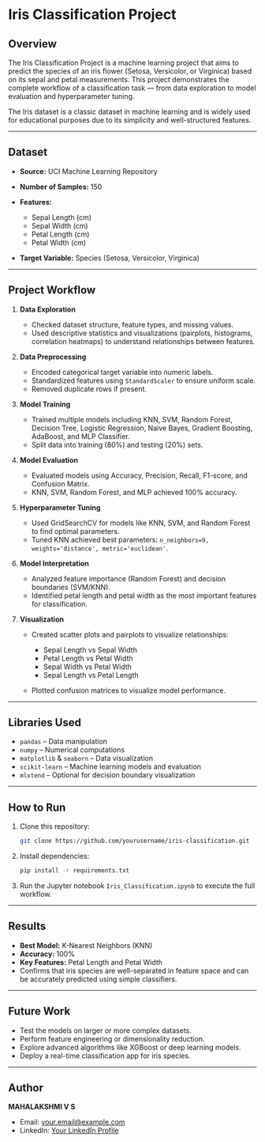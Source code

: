 # Iris Classification Project

## Overview

The Iris Classification Project is a machine learning project that aims to predict the species of an iris flower (Setosa, Versicolor, or Virginica) based on its sepal and petal measurements. This project demonstrates the complete workflow of a classification task — from data exploration to model evaluation and hyperparameter tuning.

The Iris dataset is a classic dataset in machine learning and is widely used for educational purposes due to its simplicity and well-structured features.

---

## Dataset

* **Source:** UCI Machine Learning Repository
* **Number of Samples:** 150
* **Features:**

  * Sepal Length (cm)
  * Sepal Width (cm)
  * Petal Length (cm)
  * Petal Width (cm)
* **Target Variable:** Species (Setosa, Versicolor, Virginica)

---

## Project Workflow

1. **Data Exploration**

   * Checked dataset structure, feature types, and missing values.
   * Used descriptive statistics and visualizations (pairplots, histograms, correlation heatmaps) to understand relationships between features.

2. **Data Preprocessing**

   * Encoded categorical target variable into numeric labels.
   * Standardized features using `StandardScaler` to ensure uniform scale.
   * Removed duplicate rows if present.

3. **Model Training**

   * Trained multiple models including KNN, SVM, Random Forest, Decision Tree, Logistic Regression, Naive Bayes, Gradient Boosting, AdaBoost, and MLP Classifier.
   * Split data into training (80%) and testing (20%) sets.

4. **Model Evaluation**

   * Evaluated models using Accuracy, Precision, Recall, F1-score, and Confusion Matrix.
   * KNN, SVM, Random Forest, and MLP achieved 100% accuracy.

5. **Hyperparameter Tuning**

   * Used GridSearchCV for models like KNN, SVM, and Random Forest to find optimal parameters.
   * Tuned KNN achieved best parameters: `n_neighbors=9, weights='distance', metric='euclidean'`.

6. **Model Interpretation**

   * Analyzed feature importance (Random Forest) and decision boundaries (SVM/KNN).
   * Identified petal length and petal width as the most important features for classification.

7. **Visualization**

   * Created scatter plots and pairplots to visualize relationships:

     * Sepal Length vs Sepal Width
     * Petal Length vs Petal Width
     * Sepal Width vs Petal Width
     * Sepal Length vs Petal Length
   * Plotted confusion matrices to visualize model performance.

---

## Libraries Used

* `pandas` – Data manipulation
* `numpy` – Numerical computations
* `matplotlib` & `seaborn` – Data visualization
* `scikit-learn` – Machine learning models and evaluation
* `mlxtend` – Optional for decision boundary visualization

---

## How to Run

1. Clone this repository:

   ```bash
   git clone https://github.com/yourusername/iris-classification.git
   ```
2. Install dependencies:

   ```bash
   pip install -r requirements.txt
   ```
3. Run the Jupyter notebook `Iris_Classification.ipynb` to execute the full workflow.

---

## Results

* **Best Model:** K-Nearest Neighbors (KNN)
* **Accuracy:** 100%
* **Key Features:** Petal Length and Petal Width
* Confirms that iris species are well-separated in feature space and can be accurately predicted using simple classifiers.

---

## Future Work

* Test the models on larger or more complex datasets.
* Perform feature engineering or dimensionality reduction.
* Explore advanced algorithms like XGBoost or deep learning models.
* Deploy a real-time classification app for iris species.

---

## Author

**MAHALAKSHMI V S**

* Email: [your.email@example.com](mahalakshmivs1724@gmail.com)
* LinkedIn: [Your LinkedIn Profile]([https://www.linkedin.com/](https://www.linkedin.com/in/mahalakshmi-vs22/))
